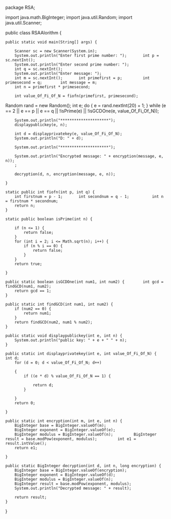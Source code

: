 package RSA; 
 
import java.math.BigInteger; import java.util.Random; 
import java.util.Scanner; 
 
public class RSAAlorithm { 
 
 	public static void main(String[] args) { 
 
 	 	Scanner sc = new Scanner(System.in); 
 	 	System.out.println("Enter first prime number: ");  	 	int p = sc.nextInt(); 
 	 	System.out.println("Enter second prime number: "); 
 	 	int q = sc.nextInt(); 
 	 	System.out.println("Enter message: "); 
 	 	int m = sc.nextInt();  	 	int primefirst = p;  	 	int primesecond = q;  	 	int message = m; 
 	 	int n = primefirst * primesecond; 
 
 	 	int value_Of_Fi_Of_N = fiofn(primefirst, primesecond); 
 
  Random rand = new Random();   int e; 
 	 	do { 
 	 	 	e = rand.nextInt(20) + 1; 
  } while (e == 2 || e == p || e == q || !isPrime(e) || !isGCDOne(e, value_Of_Fi_Of_N)); 
 
 	 	System.out.println("*********************"); 
 	 	displaypublickey(e, n); 
 
 	 	int d = displayprivatekey(e, value_Of_Fi_Of_N); 
 	 	System.out.println("D: " + d); 
 	 	 
 	 	System.out.println("*********************"); 
 
 	 	System.out.println("Encrypted message: " + encryption(message, e, n)); 
 	 	; 
 
 	 	decryption(d, n, encryption(message, e, n)); 
 
 	} 
 
 	static public int fiofn(int p, int q) { 
 	 	int firstnum = p - 1;  	 	int secondnum = q - 1;  	 	int n = firstnum * secondnum; 
 	 	return n; 
 	} 
 
 	static public boolean isPrime(int n) { 
 
 	 	if (n <= 1) { 
 	 	 	return false; 
 	 	} 
 	 	for (int i = 2; i <= Math.sqrt(n); i++) { 
 	 	 	if (n % i == 0) { 
 	 	 	 	return false; 
 	 	 	} 
 	 	} 
 	 	return true; 
 
 	} 
 
 	public static boolean isGCDOne(int num1, int num2) {  	 	int gcd = findGCD(num1, num2); 
 	 	return gcd == 1; 
 	} 
 
 	public static int findGCD(int num1, int num2) { 
 	 	if (num2 == 0) { 
 	 	 	return num1; 
 	 	} 
 	 	return findGCD(num2, num1 % num2); 
 	} 
 
 	public static void displaypublickey(int e, int n) { 
 	 	System.out.println("public key: " + e + " " + n); 
 	} 
 
 	public static int displayprivatekey(int e, int value_Of_Fi_Of_N) {  	 	int d; 
 	 	for (d = 0; d < value_Of_Fi_Of_N; d++) 
 
 	 	{ 
 	 	 	if ((e * d) % value_Of_Fi_Of_N == 1) { 
 
 	 	 	 	return d; 
 	 	 	} 
 
 	 	} 
 	 	return 0; 
 
 	} 
 
 	public static int encryption(int m, int e, int n) { 
 	 	BigInteger base = BigInteger.valueOf(m); 
 	 	BigInteger exponent = BigInteger.valueOf(e); 
 	 	BigInteger modulus = BigInteger.valueOf(n);  	 	BigInteger result = base.modPow(exponent, modulus);  	 	int e1 = result.intValue(); 
 	 	return e1; 
 
 	} 
 
 	public static BigInteger decryption(int d, int n, long encryption) { 
 	 	BigInteger base = BigInteger.valueOf(encryption); 
 	 	BigInteger exponent = BigInteger.valueOf(d); 
 	 	BigInteger modulus = BigInteger.valueOf(n); 
 	 	BigInteger result = base.modPow(exponent, modulus); 
 	 	System.out.println("Decrypted message: " + result); 
 
 	 	return result; 
 	} 
 
} 
